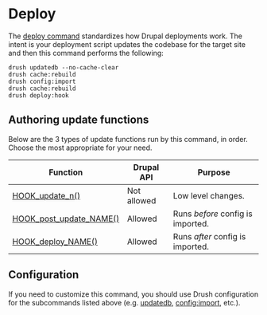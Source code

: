 # Deploy

The [deploy command](commands/deploy.md) standardizes how Drupal deployments work. The intent is your 
deployment script updates the codebase for the target site and then this command 
performs the following:

```shell
drush updatedb --no-cache-clear
drush cache:rebuild
drush config:import
drush cache:rebuild
drush deploy:hook
```

## Authoring update functions
Below are the 3 types of update functions run by this command, in order. Choose the most appropriate for your need. 

| Function | Drupal API | Purpose |
| --- | --- | --- |
| [HOOK_update_n()](https://api.drupal.org/api/drupal/core!lib!Drupal!Core!Extension!module.api.php/function/hook_update_N) | Not allowed | Low level changes. |
| [HOOK_post_update_NAME()](https://api.drupal.org/api/drupal/core!lib!Drupal!Core!Extension!module.api.php/function/hook_post_update_NAME) | Allowed | Runs *before* config is imported. |
| [HOOK_deploy_NAME()](https://github.com/drush-ops/drush/blob/11.x/tests/functional/resources/modules/d8/woot/woot.deploy.php) | Allowed | Runs *after* config is imported. | 

## Configuration

If you need to customize this command, you should use Drush configuration for the 
subcommands listed above (e.g. [updatedb](commands/updatedb.md), [config:import](commands/config_import.md), etc.).
